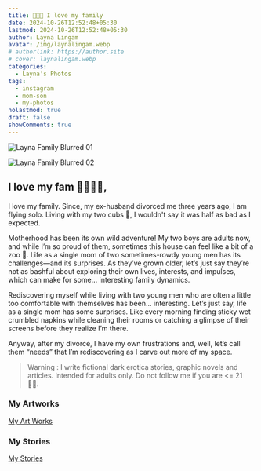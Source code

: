 ```yaml
---
title: 👩🏻‍👦 I love my family
date: 2024-10-26T12:52:48+05:30
lastmod: 2024-10-26T12:52:48+05:30
author: Layna Lingam
avatar: /img/laynalingam.webp
# authorlink: https://author.site
# cover: laynalingam.webp
categories:
  - Layna's Photos
tags:
  - instagram
  - mom-son
  - my-photos
nolastmod: true
draft: false
showComments: true
---
```


![Layna Family Blurred 01](/img/layna_family_blurred_01.png)

![Layna Family Blurred 02](/img/layna_family_blurred_02.png)

## I love my fam 👩🏼‍👧‍👦,

I love my family. Since, my ex-husband divorced me three years ago, I am flying solo. Living with my two cubs 🐯, I wouldn't say it was half as bad as I expected.

Motherhood has been its own wild adventure! My two boys are adults now, and while I’m so proud of them, sometimes this house can feel like a bit of a zoo 🦁. Life as a single mom of two sometimes-rowdy young men has its challenges—and its surprises. As they’ve grown older, let’s just say they’re not as bashful about exploring their own lives, interests, and impulses, which can make for some… interesting family dynamics.

Rediscovering myself while living with two young men who are often a little too comfortable with themselves has been… interesting. Let’s just say, life as a single mom has some surprises. Like every morning finding sticky wet crumbled napkins while cleaning their rooms or catching a glimpse of their screens before they realize I’m there.

Anyway, after my divorce, I have my own frustrations and, well, let’s call them “needs” that I’m rediscovering as I carve out more of my space.

> Warning : I write fictional dark erotica stories, graphic novels and articles. Intended for adults only. Do not follow me if you are <= 21 👶🏻.

### My Artworks

[My Art Works](https://civitai.com/user/LaynaLingam/posts?sort=Newest)

### My Stories

[My Stories](https://chyoa.com/story/Hypnotic-Bonds.64081)
